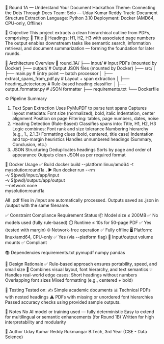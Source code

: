 📄 Round 1A — Understand Your Document
Hackathon Theme: Connecting the Dots Through Docs
Team: Solo — Uday Kumar Reddy
Track: Document Structure Extraction
Language: Python 3.10
Deployment: Docker (AMD64, CPU-only, Offline)

🧠 Objective
This project extracts a clean hierarchical outline from PDFs, comprising:
📌 Title
📑 Headings: H1, H2, H3 with associated page numbers
The output enables downstream tasks like semantic search, information retrieval, and document summarization — forming the foundation for later rounds.

🧱 Architecture Overview
📂 round_1A/
├── input/                  # Input PDFs (mounted by Docker)
├── output/                 # Output JSON files (mounted by Docker)
├── src/
│   ├── main.py             # Entry point — batch processor
│   ├── extract_spans_from_pdf.py   # Layout + span extraction
│   ├── heading_detector.py         # Rule-based heading classifier
│   ├── output_formatter.py         # JSON formatter
├── requirements.txt
└── Dockerfile

⚙️ Pipeline Summary
1. Text Span Extraction
  Uses PyMuPDF to parse text spans
  Captures layout metadata:
  Font size (normalized), bold, italic
  Indentation, center alignment
  Position on page
  Filtering: tables, page numbers, dates, noise
2. Heading Detection (Rule-Based)
  Classifies spans into: Title, H1, H2, H3
  Logic combines:
  Font rank and size tolerance
  Numbering hierarchy (e.g., 1., 2.1.3)
  Formatting clues (bold, centered, title case)
  Indentation and top-margin heuristics
  Handles unnumbered headings (Summary, Conclusion, etc.)
3. JSON Structuring
  Deduplicates headings
  Sorts by page and order of appearance
  Outputs clean JSON as per required format

🐳 Docker Usage
✅ Build
docker build --platform linux/amd64 -t mysolution:round1a .
▶️ Run
docker run --rm \
  -v $(pwd)/input:/app/input \
  -v $(pwd)/output:/app/output \
  --network none \
  mysolution:round1a

All .pdf files in /input are automatically processed.
Outputs saved as .json in /output with the same filename.

✅ Constraint Compliance
Requirement	Status
📦 Model size ≤ 200MB	✅ No models used (fully rule-based)
⏱️ Runtime ≤ 10s for 50-page PDF	✅ Yes (tested with margin)
🌐 Network-free operation	✅ Fully offline
🖥️ Platform: linux/amd64, CPU-only	✅ Yes (via --platform flag)
📁 Input/output volume mounts	✅ Compliant

📚 Dependencies
requirements.txt
pymupdf
numpy
pandas

🧠 Design Rationale
✅ Rule-based approach ensures portability, speed, and small size
🧠 Combines visual layout, font hierarchy, and text semantics
💡 Handles real-world edge cases:
Short headings without numbers
Overlapping font sizes
Mixed formatting (e.g., centered + bold)

🧪 Testing
Tested on:
✍️ Simple academic documents
📊 Technical PDFs with nested headings
⚠️ PDFs with missing or unordered font hierarchies
Passed accuracy checks using provided sample outputs.

📌 Notes
No AI model or training used — fully deterministic
Easy to extend for multilingual or semantic enhancements (for Round 1B)
Written for high interpretability and modularity

🙌 Author
Uday Kumar Reddy
Rukmangar
B.Tech, 3rd Year (CSE - Data Science)
